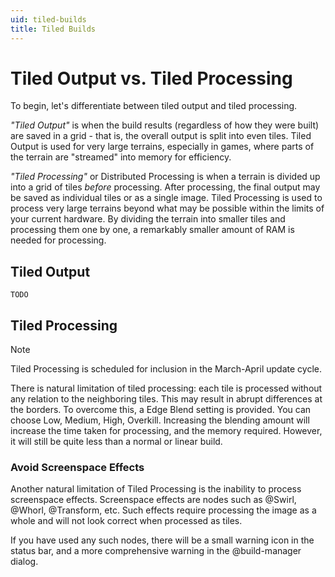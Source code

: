 ```yaml
---
uid: tiled-builds
title: Tiled Builds
---
```


# Tiled Output vs. Tiled Processing

To begin, let's differentiate between tiled output and tiled processing.

*"Tiled Output"* is when the build results (regardless of how they were built) are saved in a grid - that is, the overall output is split into even tiles. Tiled Output is used for very large terrains, especially in games, where parts of the terrain are "streamed" into memory for efficiency.

*"Tiled Processing"* or Distributed Processing is when a terrain is divided up into a grid of tiles *before* processing. After processing, the final output may be saved as individual tiles or as a single image. Tiled Processing is used to process very large terrains beyond what may be possible within the limits of your current hardware. By dividing the terrain into smaller tiles and processing them one by one, a remarkably smaller amount of RAM is needed for processing.

## Tiled Output

`TODO`

## Tiled Processing

> [!NOTE]
> Tiled Processing is scheduled for inclusion in the March-April update cycle.

There is natural limitation of tiled processing: each tile is processed without any relation to the neighboring tiles. This may result in abrupt differences at the borders. To overcome this, a Edge Blend setting is provided. You can choose Low, Medium, High, Overkill. Increasing the blending amount will increase the time taken for processing, and the memory required. However, it will still be quite less than a normal or linear build.

### Avoid Screenspace Effects

Another natural limitation of Tiled Processing is the inability to process screenspace effects. Screenspace effects are nodes such as @Swirl, @Whorl, @Transform, etc. Such effects require processing the image as a whole and will not look correct when processed as tiles.

If you have used any such nodes, there will be a small warning icon in the status bar, and a more comprehensive warning in the @build-manager dialog.
